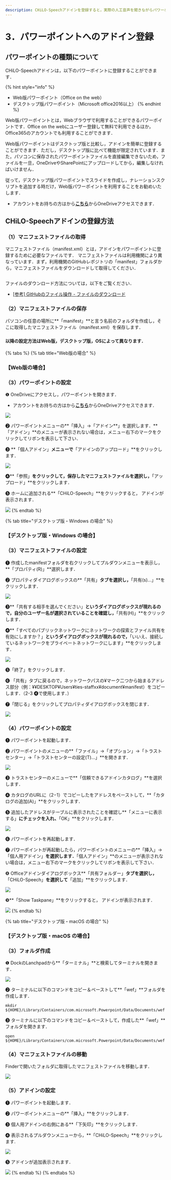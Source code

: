 ```yaml
---
description: CHiLO-Speechアドインを登録すると，実際の人工音声を聞きながらパワーポイントにナレーションスクリプトを記述することができます．
---
```


# 3．パワーポイントへのアドイン登録

## パワーポイントの種類について

CHiLO-Speechアドインは，以下のパワーポイントに登録することができます．

{% hint style="info" %}
* Web版パワーポイント（Office on the web）
* デスクトップ版パワーポイント（Microsoft office2016以上）
{% endhint %}

Web版パワーポイントとは，Webブラウザで利用することができるパワーポイントです．Office on the webにユーザー登録して無料で利用できるほか，Office365のアカウントでも利用することができます．

Web版パワーポイントはデスクトップ版と比較し，アドインを簡単に登録することができます．ただし，デスクトップ版に比べて機能が限定されています．また，パソコンに保存されたパワーポイントファイルを直接編集できないため，ファイルを一旦，OneDriveやSharePointにアップロードしてから，編集しなければいけません．

従って，デスクトップ版パワーポイントでスライドを作成し，ナレーションスクリプトを追加する時だけ，Web版パワーポイントを利用することをお勧めいたします．

* アカウントをお持ちの方はから<img src="../.gitbook/assets/image (390).png" alt="" data-size="line">[**こちら**](https://www.office.com/launch/powerpoint?auth=2)からOneDriveアクセスできます．

## CHiLO-Speechアドインの登録方法

### （1）マニフェストファイルの取得

マニフェストファイル（manifest.xml）とは，アドインをパワーポイントに登録するために必要なファイルです． マニフェストファイルは利用機関により異なっています．まず，利用機関のGitHubレポジトリの「manifest」フォルダから，マニフェストファイルをダウンロードして取得してください．

<figure><img src="../.gitbook/assets/prepare-powerpoint-1_01.png" alt=""><figcaption></figcaption></figure>

ファイルのダウンロード方法については，以下をご覧ください．

* [\[参考\] GitHubのファイル操作 - ファイルのダウンロード](../video/github.md#fairunodaunrdo)

### （2）マニフェストファイルの保存

パソコンの任意の場所に**「manifest」**と言う名前のフォルダを作成し，そこに取得したマニフェストファイル（manifest.xml）を保存します．

###

#### 以降の設定方法はWeb版，デスクトップ版，OSによって異なります．&#x20;

{% tabs %}
{% tab title="Web版の場合" %}
### 【Web版の場合】

### （3）パワーポイントの設定

❶ OneDriveにアクセスし，パワーポイントを開きます．

* アカウントをお持ちの方はから<img src="../.gitbook/assets/image (390).png" alt="" data-size="line">[**こちら**](https://www.office.com/launch/powerpoint?auth=2)からOneDriveアクセスできます．

![](<../.gitbook/assets/image (6).png>)

❷ パワーポイントメニューの**「挿入」→「アドイン**」を選択します．**「アドイン」**のメニューが表示されない場合は，メニュー右下の<img src="../.gitbook/assets/image (306).png" alt="" data-size="line">マークをクリックしてリボンを表示して下さい．

❸ **「個人アドイン」**メニューで**「アドインのアップロード」**をクリックします．

![](<../.gitbook/assets/image (5).png>)

❹**「参照」**をクリックして，保存したマニフェストファイルを選択し，**「アップロード」**をクリックします．

❺ ホームに追加される**「CHiLO-Speech」**をクリックすると， アドインが表示されます．

![](<../.gitbook/assets/image (164).png>)
{% endtab %}

{% tab title="デスクトップ版・Windows の場合" %}
### 【デスクトップ版・Windows の場合】

### （3）マニフェストファイルの設定

❶ 作成したmanifestフォルダを右クリックしてプルダウンメニューを表示し，**「プロパティ(R)」**選択します．&#x20;

❷ プロパティダイアログボックスの**「共有」**タブを選択し，**「共有(s)...」**をクリックします．

![](<../.gitbook/assets/image (197).png>)

❸**「共有する相手を選んでください」**というダイアログボックスが現れるので，自分のユーザー名が選択されていることを確認し，**「共有(H)」**をクリックします．&#x20;

❹**「すべてのパブリックネットワークにネットワークの探索とファイル共有を有効にしますか？」**というダイアログボックスが現れるので，**「いいえ、接続しているネットワークをプライベートネットワークにします」**をクリックします．

![](<../.gitbook/assets/image (56).png>)

❺「終了」をクリックします．

❻ 「共有」タブに戻るので，ネットワークパスの¥マーク二つから始まるアドレス部分（例：¥¥DESKTOP¥Users¥ties-staffxx¥document¥manifest）をコピーします．（2-3 ❹で使用します．）

❼「閉じる」をクリックしてプロパティダイアログボックスを閉じます．

![](<../.gitbook/assets/image (195).png>)

### （4）パワーポイントの設定

❶ パワーポイントを起動します．&#x20;

❷ パワーポイントのメニューの**「ファイル」→「オプション」→「トラストセンター」→「トラストセンターの設定(T)...」**を開きます．

![](<../.gitbook/assets/image (173).png>)

❸ トラストセンターのメニューで**「信頼できるアドインカタログ」**を選択します．

❹ カタログのURLに（2−1）でコピーしたをアドレスをペーストして，**「カタログの追加(A)」**をクリックします．

❺ 追加したアドレスがテーブルに表示されたことを確認し**「メニューに表示する」**にチェックを入れ、**「OK」**をクリックします．

![](<../.gitbook/assets/image (226).png>)

❻ パワーポイントを再起動します．

❼ パワーポイントが再起動したら，パワーポイントのメニューの**「挿入」→「個人用アドイン」**を選択します．**「個人アドイン」**のメニューが表示されない場合は，メニュー右下の<img src="../.gitbook/assets/image (306).png" alt="" data-size="line">マークをクリックしてリボンを表示して下さい．&#x20;

❽ Officeアドインダイアログボックス**「共有フォルダー」**タブを選択し，**「CHiLO-Speech」**を選択して**「追加」**をクリックします．&#x20;

![](<../.gitbook/assets/image (77).png>)

❾**「Show Taskpane」**をクリックすると， アドインが表示されます．

![](<../.gitbook/assets/image (397).png>)
{% endtab %}

{% tab title="デスクトップ版・macOS の場合" %}
### 【デスクトップ版・macOS の場合】

### （3）フォルダ作成

❶ DockのLanchpadから**「ターミナル」**と検索してターミナルを開きます．&#x20;

![](<../.gitbook/assets/image (349).png>)

❷ ターミナルに以下のコマンドをコピー＆ペーストして**「wef」**フォルダを作成します．

```
mkdir ${HOME}/Library/Containers/com.microsoft.Powerpoint/Data/Documents/wef
```

❸ ターミナルに以下のコマンドをコピー＆ペーストして，作成した**「wef」**フォルダを開きます．&#x20;

```
open ${HOME}/Library/Containers/com.microsoft.Powerpoint/Data/Documents/wef
```

####

### （4）マニフェストファイルの移動

Finderで開いたフォルダに取得したマニフェストファイルを移動します．

![](<../.gitbook/assets/image (396).png>)

### （5）アドインの設定

❶ パワーポイントを起動します．&#x20;

❷ パワーポイントメニューの**「挿入」**をクリックします．

❸ 個人用アドインの右側にある**「下矢印」**をクリックします．&#x20;

❹ 表示されるプルダウンメニューから，**「CHiLO-Speech」**をクリックします.&#x20;

![](<../.gitbook/assets/image (309).png>)

❺ アドインが追加表示されます．

![](<../.gitbook/assets/image (246).png>)
{% endtab %}
{% endtabs %}

